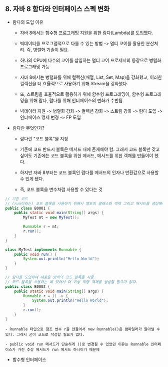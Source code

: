 ## 8. 자바 8 함다와 인터페이스 스펙 변화

- 람다의 도입 이유

  - 자바 8에서는 함수형 프로그래밍 지원을 위한 람다(Lambda)를 도입했다.

  - 빅데이터를 프로그램적으로 다룰 수 있는 방법 -> 멀티 코어를 활용한 분산처리. 즉, 병렬화 기술이 필요.

  - 하나의 CPU에 다수의 코어를 삽입하는 멀티 코어 프로세서의 등장으로 병렬화 프로그래밍 가능

  - 자바 8에서는 병렬화를 위해 컬랙션(배열, List, Set, Map)을 강화했고, 이러한 컬렉션을 더 효율적으로 사용하기 위해 Stream을 강화했다.

  - 또, 스트림을 효율적으로 활용하기 위해 함수형 프로그래밍이, 함수형 프로그래밍을 위해 람다, 람다를 위해 인터페이스의 변화가 수반됨

  - 빅데이터 지원 -> 병렬화 강화 -> 컬렉션 강화 -> 스트림 강화 -> 람다 도입 -> 인터페이스 명세 변경 -> FP 도입

- 람다란 무엇인가?

  - 람다란 "코드 블록"을 지칭

  - 기존에 코드 반드시 블록은 메서드 내에 존재해야 함. 그래서 코드 블록만 갖고 싶어도 기존에는 코드 블록을 위한 메서드, 메서드를 위한 객체를 만들어야 했다.

  - 하지만 자바 8부터는 코드 블록인 람다를 메서드의 인자나 반환값으로 사용할 수 있게 됐다.

  - 즉, 코드 블록을 변수처럼 사용할 수 있다는 것

```java
// 기존 코드
// (run이라는) 코드 블록을 사용하기 위해서 별도의 클래스와 객체 그리고 메서드를 생성해야 하는 방식
public class B0001 {
    public static void main(String[] args) {
        MyTest mt = new MyTest();

        Runnable r = mt;
        r.run();
    }
}

class MyTest implements Runnable {
    public void run() {
        System.out.println("Hello World");
    }
}
```

```java
// 람다를 도입하여 새로운 방식의 코드 블록을 사용
// 코드 블록을 사용하는 데 있어서 더 이상 익명 객체를 생성할 필요가 없다.
public class B0002 {
    public static void main(String[] args) {
        Runnable r = () -> {
            System.out.println("Hello World");
        }
        r.run();
    }
}
```

    - Runnable 타입으로 참조 변수 r을 만들어서 new Runnable()은 컴파일러가 알아낼 수 있다. 그래서 굳이 코드로 작성할 필요가 없다.

    - public void run 메서드가 단순하게 ()로 변경될 수 있었던 이유는 Runnable 인터페이스가 가진 추상 메서드가 run 메서드 하나이기 때문에

- 함수형 인터페이스
